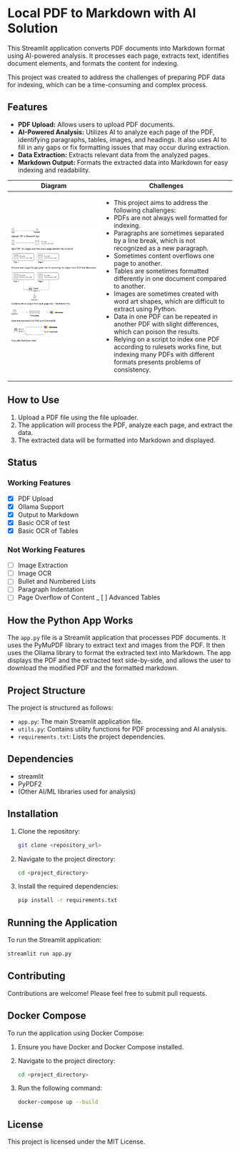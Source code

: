 # Local PDF to Markdown with AI Solution

This Streamlit application converts PDF documents into Markdown format using AI-powered analysis. It processes each page, extracts text, identifies document elements, and formats the content for indexing.

This project was created to address the challenges of preparing PDF data for indexing, which can be a time-consuming and complex process.


## Features

- **PDF Upload:** Allows users to upload PDF documents.
- **AI-Powered Analysis:** Utilizes AI to analyze each page of the PDF, identifying paragraphs, tables, images, and headings. It also uses AI to fill in any gaps or fix formatting issues that may occur during extraction.
- **Data Extraction:** Extracts relevant data from the analyzed pages.
- **Markdown Output:** Formats the extracted data into Markdown for easy indexing and readability.


| Diagram                  | Challenges     |
|--------------------------|----------------|
| ![Diagram](diagram.png)  | <ul><li>This project aims to address the following challenges:</li><li>PDFs are not always well formatted for indexing.</li><li>Paragraphs are sometimes separated by a line break, which is not recognized as a new paragraph.</li><li>Sometimes content overflows one page to another.</li><li>Tables are sometimes formatted differently in one document compared to another.</li><li>Images are sometimes created with word art shapes, which are difficult to extract using Python.</li><li>Data in one PDF can be repeated in another PDF with slight differences, which can poison the results.</li><li>Relying on a script to index one PDF according to rulesets works fine, but indexing many PDFs with different formats presents problems of consistency.</li></ul> |

## How to Use

1.  Upload a PDF file using the file uploader.
2.  The application will process the PDF, analyze each page, and extract the data.
3.  The extracted data will be formatted into Markdown and displayed.

## Status

### Working Features
- [x] PDF Upload
- [x] Ollama Support
- [x] Output to Markdown
- [x] Basic OCR of test
- [x] Basic OCR of Tables

### Not Working Features
- [ ] Image Extraction
- [ ] Image OCR
- [ ] Bullet and Numbered Lists
- [ ] Paragraph Indentation
- [ ] Page Overflow of Content
_ [ ] Advanced Tables

## How the Python App Works

The `app.py` file is a Streamlit application that processes PDF documents. It uses the PyMuPDF library to extract text and images from the PDF. It then uses the Ollama library to format the extracted text into Markdown. The app displays the PDF and the extracted text side-by-side, and allows the user to download the modified PDF and the formatted markdown.

## Project Structure

The project is structured as follows:

-   `app.py`: The main Streamlit application file.
-   `utils.py`: Contains utility functions for PDF processing and AI analysis.
-   `requirements.txt`: Lists the project dependencies.

## Dependencies

-   streamlit
-   PyPDF2
-   (Other AI/ML libraries used for analysis)

## Installation

1.  Clone the repository:

    ```bash
    git clone <repository_url>
    ```
2.  Navigate to the project directory:

    ```bash
    cd <project_directory>
    ```
3.  Install the required dependencies:

    ```bash
    pip install -r requirements.txt
    ```

## Running the Application

To run the Streamlit application:

```bash
streamlit run app.py
```

## Contributing

Contributions are welcome! Please feel free to submit pull requests.

## Docker Compose

To run the application using Docker Compose:

1.  Ensure you have Docker and Docker Compose installed.
2.  Navigate to the project directory:

    ```bash
    cd <project_directory>
    ```
3.  Run the following command:

    ```bash
    docker-compose up --build
    ```

## License

This project is licensed under the MIT License.
